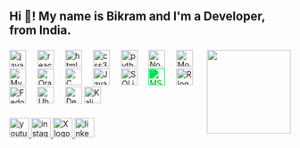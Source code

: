 <h2 align="left">Hi 👋! My name is Bikram and I'm a Developer, from India.</h2>

###

<img align="right" height="150" radius="25%" src="https://instagram.fdel29-1.fna.fbcdn.net/v/t51.2885-19/488625124_1207604167602038_7188657994812372547_n.jpg?_nc_ht=instagram.fdel29-1.fna.fbcdn.net&_nc_cat=102&_nc_oc=Q6cZ2QE6G7Yck_yp_IrP2ncU4UokI3DGUdvp6snsa1v771DnNKdx_I0TWfi-I5ZBAEFxkWU&_nc_ohc=KPRqMRgBWgsQ7kNvwH0gSXy&_nc_gid=86YsgmMIH0eDhFIroZNwmQ&edm=ALGbJPMBAAAA&ccb=7-5&oh=00_AYEmPehKywAsrbF1-c3zDEqoKzS2ZbbpIrK7JInyT6-ZJQ&oe=67F60C9E&_nc_sid=7d3ac5"/>

###

<div align="left">
  <img src="https://cdn.jsdelivr.net/gh/devicons/devicon/icons/javascript/javascript-original.svg" height="30" alt="javascript logo"  />
  <img width="12" />
<!--   <img src="https://cdn.jsdelivr.net/gh/devicons/devicon/icons/typescript/typescript-original.svg" height="30" alt="typescript logo"  />
  <img width="12" /> -->
  <img src="https://cdn.jsdelivr.net/gh/devicons/devicon/icons/react/react-original.svg" height="30" alt="react logo"  />
  <img width="12" />
  <img src="https://cdn.jsdelivr.net/gh/devicons/devicon/icons/html5/html5-original.svg" height="30" alt="html5 logo"  />
  <img width="12" />
  <img src="https://cdn.jsdelivr.net/gh/devicons/devicon/icons/css3/css3-original.svg" height="30" alt="css3 logo"  />
  <img width="12" />
  <img src="https://cdn.jsdelivr.net/gh/devicons/devicon/icons/python/python-original.svg" height="30" alt="python logo"  />
  <img width="12" />
  <img src="https://cdn.jsdelivr.net/gh/devicons/devicon/icons/nodejs/nodejs-original.svg" height="30" alt="Node.js logo"  />
<img width="12" />

<img src="https://cdn.jsdelivr.net/gh/devicons/devicon/icons/mongodb/mongodb-original.svg" height="30" alt="MongoDB logo"  />
<img width="12" />

<img src="https://cdn.jsdelivr.net/gh/devicons/devicon/icons/mysql/mysql-original.svg" height="30" alt="MySQL logo"  />
<img width="12" />

<img src="https://cdn.jsdelivr.net/gh/devicons/devicon/icons/oracle/oracle-original.svg" height="30" alt="Oracle logo"  />
<img width="12" />

<img src="https://cdn.jsdelivr.net/gh/devicons/devicon/icons/c/c-original.svg" height="30" alt="C logo"  />
<img width="12" />

<img src="https://cdn.jsdelivr.net/gh/devicons/devicon/icons/java/java-original.svg" height="30" alt="Java logo"  />
<img width="12" />



<img src="https://cdn.jsdelivr.net/gh/devicons/devicon/icons/sqlite/sqlite-original.svg" height="30" alt="SQLite logo"  />
<img width="12" />
<img src="https://cdn.jsdelivr.net/gh/simple-icons/simple-icons/icons/microsoftexcel.svg" height="30" alt="MS Excel logo" style="filter: invert(23%) sepia(85%) saturate(1900%) hue-rotate(90deg) brightness(95%) contrast(98%);" />
<img width="12" />
<img src="https://cdn.jsdelivr.net/gh/devicons/devicon/icons/r/r-original.svg" height="30" alt="R logo" />
<img width="12" />

<img src="https://cdn.jsdelivr.net/gh/devicons/devicon/icons/fedora/fedora-original.svg" height="30" alt="Fedora logo" />
<img width="12" />

<img src="https://cdn.jsdelivr.net/gh/devicons/devicon/icons/ubuntu/ubuntu-plain.svg" height="30" alt="Ubuntu logo" />
<img width="12" />

<img src="https://cdn.jsdelivr.net/gh/devicons/devicon/icons/debian/debian-original.svg" height="30" alt="Debian logo" />


<img src="https://upload.wikimedia.org/wikipedia/commons/2/2b/Kali-dragon-icon.svg" height="30" alt="Kali Linux logo" />


<!--   <img src="https://cdn.jsdelivr.net/gh/devicons/devicon/icons/csharp/csharp-original.svg" height="30" alt="csharp logo"  /> -->
</div>

###

<div align="left">
  <a href="https://www.youtube.com/@imx-bikram" target="_blank">
    <img src="https://img.shields.io/static/v1?message=Youtube&logo=youtube&label=&color=FF0000&logoColor=white&labelColor=&style=for-the-badge" height="35" alt="youtube logo"  />
  </a>
  <a href="https://www.instagram.com/bikram.tathastu?igsh=emR6ZzAyenoyaGN2" target="_blank">
    <img src="https://img.shields.io/static/v1?message=Instagram&logo=instagram&label=&color=E4405F&logoColor=white&labelColor=&style=for-the-badge" height="35" alt="instagram logo"  />
  </a>
  <a href="https://twitter.com/@BikramSorenWPTH" target="_blank">
    <img src="https://img.shields.io/static/v1?message=X&logo=x&label=&color=000000&logoColor=white&labelColor=&style=for-the-badge" height="35" alt="X logo" />
  </a>
<!--   <img src="https://img.shields.io/static/v1?message=Discord&logo=discord&label=&color=7289DA&logoColor=white&labelColor=&style=for-the-badge" height="35" alt="discord logo"  /> -->
<!--   <img src="https://img.shields.io/static/v1?message=Gmail&logo=gmail&label=&color=D14836&logoColor=white&labelColor=&style=for-the-badge" height="35" alt="gmail logo"  /> -->
  <a href="https://www.linkedin.com/in/bikram-soren-9260ba254" target="_blank">
    <img src="https://img.shields.io/static/v1?message=LinkedIn&logo=linkedin&label=&color=0077B5&logoColor=white&labelColor=&style=for-the-badge" height="35" alt="linkedin logo"  />
  </a>
</div>

###
